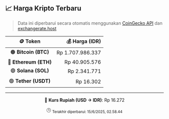 

<!-- HARGA_KRIPTO -->
## 📈 Harga Kripto Terbaru

> Data ini diperbarui secara otomatis menggunakan [CoinGecko API](https://www.coingecko.com/) dan [exchangerate.host](https://exchangerate.host/)

<div align="center">

| 🪙 Token | 💰 Harga (IDR) |
|:------:|---------------:|
| 🟠 **Bitcoin (BTC)**   | Rp 1.707.986.337 |
| 🔵 **Ethereum (ETH)**  | Rp 40.905.576 |
| 🟣 **Solana (SOL)**    | Rp 2.341.771 |
| 🟢 **Tether (USDT)**   | Rp 16.302 |

---

💱 **Kurs Rupiah (USD → IDR)**: Rp 16.272

🕒 <sub>Terakhir diperbarui: 15/6/2025, 02.58.44</sub>

</div>
<!-- /HARGA_KRIPTO -->